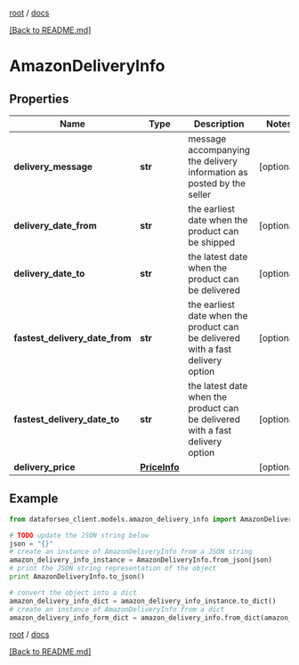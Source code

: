 [root](./../ "root") / [docs](./ "docs")

[[Back to README.md]](./../README.md "[Back to README.md]")

# AmazonDeliveryInfo

## Properties

Name | Type | Description | Notes
------------ | ------------- | ------------- | -------------
**delivery_message** | **str** | message accompanying the delivery information as posted by the seller | [optional]
**delivery_date_from** | **str** | the earliest date when the product can be shipped | [optional]
**delivery_date_to** | **str** | the latest date when the product can be delivered | [optional]
**fastest_delivery_date_from** | **str** | the earliest date when the product can be delivered with a fast delivery option | [optional]
**fastest_delivery_date_to** | **str** | the latest date when the product can be delivered with a fast delivery option | [optional]
**delivery_price** | [**PriceInfo**](PriceInfo.md) |  | [optional]

## Example

```python
from dataforseo_client.models.amazon_delivery_info import AmazonDeliveryInfo

# TODO update the JSON string below
json = "{}"
# create an instance of AmazonDeliveryInfo from a JSON string
amazon_delivery_info_instance = AmazonDeliveryInfo.from_json(json)
# print the JSON string representation of the object
print AmazonDeliveryInfo.to_json()

# convert the object into a dict
amazon_delivery_info_dict = amazon_delivery_info_instance.to_dict()
# create an instance of AmazonDeliveryInfo from a dict
amazon_delivery_info_form_dict = amazon_delivery_info.from_dict(amazon_delivery_info_dict)
```

  

[root](./../ "root") / [docs](./ "docs")

[[Back to README.md]](./../README.md "[Back to README.md]")